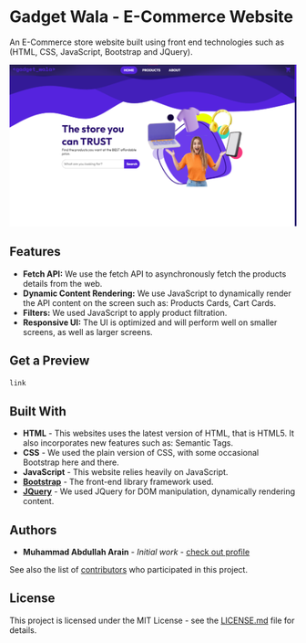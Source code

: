 # Gadget Wala - E-Commerce Website

An E-Commerce store website built using front end technologies such as (HTML, CSS, JavaScript, Bootstrap and JQuery).

![landing page of the GadgetWala website](snapshot-1.png)

## Features 
- **Fetch API:** We use the fetch API to asynchronously fetch the products details from the web.
- **Dynamic Content Rendering:** We use JavaScript to dynamically render the API content on the screen such as: Products Cards, Cart Cards.
- **Filters:** We used JavaScript to apply product filtration.
- **Responsive UI:** The UI is optimized and will perform well on smaller screens, as well as larger screens.

## Get a Preview

```txt
link
```

## Built With

- **HTML** - This websites uses the latest version of HTML, that is HTML5. It also incorporates new features such as: Semantic Tags.
- **CSS** - We used the plain version of CSS, with some occasional Bootstrap here and there.
- **JavaScript** - This website relies heavily on JavaScript.
- **[Bootstrap](https://getbootstrap.com/)** - The front-end library framework used.
- **[JQuery](https://jquery.com/)** - We used JQuery for DOM manipulation, dynamically rendering content.


## Authors

- **Muhammad Abdullah Arain** - _Initial work_ - [check out profile](https://github.com/abdullah-dev5)

See also the list of [contributors](https://github.com/abdullah-dev5/E-Commerce/graphs/contributors) who participated in this project.

## License

This project is licensed under the MIT License - see the [LICENSE.md](LICENSE) file for details.
